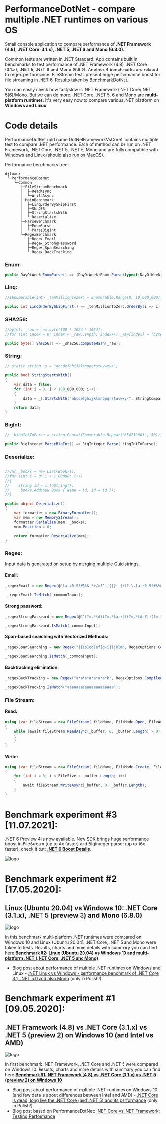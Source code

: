 # PerformanceDotNet - compare multiple .NET runtimes on various OS
Small console application to compare performance of **.NET Framework (4.8), .NET Core (3.1.x), .NET 5, .NET 6 and Mono (6.8.0)**.

Common tests are written in .NET Standard. App contains built in benchmarks to test performance of .NET Framework (4.8), .NET Core (3.1.x), .NET 5, .NET 6 and Mono (6.8.0). Another 4 benchmarks are related to regex performance. FileStream tests present huge performance boost for file streaming in .NET 6. Results taken by [BenchmarkDotNet](https://benchmarkdotnet.org/).

 You can easily  check how fast/slow is .NET Framework/.NET Core/.NET 5(6)/Mono. But we can do more. .NET Core, .NET 5, 6 and Mono are **multi-platform runtimes**. It's very easy now to compare various .NET platform on **Windows and Linux**.

# Code details

PerformanceDotNet (old name DotNetFrameworkVsCore) contains multiple test to compare .NET performance. Each of method can be run on .NET Framework, .NET Core, .NET 5, .NET 6,  Mono and are fully compatible with Windows and Linux (should also run on MacOS).

Performance benchmarks tree:

````
djfoxer
 └─PerformanceDotNet
    └─Common
       ├─FileStreamBenchmark
       │  ├─ReadAsync
       │  └─WriteAsync
       ├─MainBenchmark
       │  ├─LinqOrderBySkipFirst
       │  ├─Sha256
       │  ├─StringStartsWith
       │  └─Deserialize
       ├─ParseBenchmark
       │  ├─EnumParse
       │  └─ParseBigInt
       └─RegexBenchmark
          ├─Regex_Email
          ├─Regex_StrongPassword
          ├─Regex_SpanSearching
          └─Regex_BackTracking
````

### Enum:
```csharp
public DayOfWeek EnumParse() => (DayOfWeek)Enum.Parse(typeof(DayOfWeek), "Thursday");
```

### Linq:
```csharp
//IEnumerable<int> _tenMillionToZero = Enumerable.Range(0, 10_000_000).Reverse();

public int LinqOrderBySkipFirst() => _tenMillionToZero.OrderBy(i => i).Skip(4).First();
```

### SHA256:
```csharp
//byte[] _raw = new byte[100 * 1024 * 1024];
//for (int index = 0; index < _raw.Length; index++) _raw[index] = (byte)index;

public byte[] Sha256() => _sha256.ComputeHash(_raw);
```

### String:
```csharp
// static string _s = "abcdefghijklmnopqrstuvwxyz";

public bool StringStartsWith()
{
    var data = false;
    for (int i = 0; i < 100_000_000; i++)
    {
        data = _s.StartsWith("abcdefghijklmnopqrstuvwxy-", StringComparison.Ordinal);
    }
    return data;
}
```

### BigInt:
```csharp
// _bingIntToParse = string.Concat(Enumerable.Repeat("654719003", 50));

public BigInteger ParseBigInt() => BigInteger.Parse(_bingIntToParse);
```

### Deserialize:
```csharp

//var _books = new List<Book>();
//for (int i = 0; i < 1_00000; i++)
//{
//    string id = i.ToString();
//    _books.Add(new Book { Name = id, Id = id });
//}
    
public object Deserialize()
{    
    var formatter = new BinaryFormatter();
    var mem = new MemoryStream();
    formatter.Serialize(mem, _books);
    mem.Position = 0;

    return formatter.Deserialize(mem);
}
```

### Regex:

Input data is generated on  setup by merging multiple Guid strings.

#### Email:

```csharp
_regexEmail = new Regex(@"[a-z0-9!#$%&'*+/=?^_`{|}~-]+(?:\.[a-z0-9!#$%&'*+/=?^_`{|}~-]+)*@(?:[a-z0-9](?:[a-z0-9-]*[a-z0-9])?\.)+[a-z0-9](?:[a-z0-9-]*[a-z0-9])?", RegexOptions.Compiled);

 _regexEmail.IsMatch(_commonInput);
```

#### Strong password:

```csharp
_regexStrongPassword = new Regex(@"^(?=.*\d)(?=.*[a-z])(?=.*[A-Z])(?=.*[a-zA-Z]).{8,}$", RegexOptions.Compiled);

_regexStrongPassword.IsMatch(_commonInput);
```

#### Span-based searching with Vectorized Methods:

```csharp
_regexSpanSearching = new Regex("([ab]cd|ef[g-i])jklm", RegexOptions.Compiled);

_regexSpanSearching.IsMatch(_commonInput);
```

#### Backtracking elimination:

```csharp
_regexBackTracking = new Regex("a*a*a*a*a*a*a*b", RegexOptions.Compiled);;

_regexBackTracking.IsMatch("aaaaaaaaaaaaaaaaaaaaa");
```

### File Stream:


#### Read:

```csharp
using (var fileStream = new FileStream(_fileName, FileMode.Open, FileAccess.Read, FileShare.Read, bufferSize: 4096, useAsync: true))
{
    while (await fileStream.ReadAsync(_buffer, 0, _buffer.Length) > 0)
    {
    }
}
```

#### Write:

```csharp
using (var fileStream = new FileStream(_fileName, FileMode.Create, FileAccess.Write, FileShare.Read, bufferSize: 4096, useAsync: true))
{
    for (int i = 0; i < FileSize / _buffer.Length; i++)
    {
        await fileStream.WriteAsync(_buffer, 0, _buffer.Length);
    }
}
```  
# Benchmark experiment  #3 [11.07.2021]:

.NET 6 Preview 4 is now available. New SDK brings huge performance boost in FileStream (up to 4x faster) and BigInteger parser (up to 16x faster), check it out: **[.NET 6 Boost Details](doc/Benchmark_DotNet6.md)**.

![logo](img/ben3.png)


# Benchmark experiment  #2 [17.05.2020]: 
## Linux (Ubuntu 20.04) vs Windows 10: .NET Core (3.1.x), .NET 5 (preview 3) and Mono (6.8.0)

![logo](img/ben2.png)

In this benchmark multi-platform .NET runtimes were compared on Windows 10 and Linux (Ubunru 20.04). .NET Core, .NET 5 and Mono were taken to tests. Results, charts and more details with summary you can find here **[Benchmark #2: Linux (Ubuntu 20.04) vs Windows 10 and multi-platform .NET (.NET Core, .NET 5 and Mono)](doc/Benchmark_WindowsLinux_CoreNet5Mono.md)**

* Blog post about performance of multiple .NET runtimes on Windows and Linux - [.NET Linux vs Windows - performance benchmark  of .NET Core 3.1, .NET 5.0 and also Mono](https://www.dobreprogramy.pl/djfoxer/NET-Linux-vs-Windows-test-wydajnosci-NET-Core-NET-a-takze-Mono,107926.html) (only in Polish!)

# Benchmark experiment  #1 [09.05.2020]: 
## .NET Framework (4.8) vs .NET Core (3.1.x) vs .NET 5 (preview 2) on Windows 10 (and Intel vs AMD)

![logo](img/ben1.png)

In first benchmark .NET Framework, .NET Core and .NET 5 were compared on Windows 10. Results, charts and more details with summary you can find here **[Benchmark #1: NET Framework (4.8) vs .NET Core (3.1.x) vs .NET 5 (preview 2) on Windows 10](doc/Benchmark_Windows_ClassicCoreNet5.md)**

* Blog post about performance of multiple .NET runtimes on Windows 10 (and few details about differences between Intel and AMD) - [.NET Core is dead, long live the .NET Core (and .NET 5) and its performance](https://www.dobreprogramy.pl/djfoxer/Umarl-NET-Framework-niech-zyje-NET-Core-oraz-NET-i-jego-wydajnosc,105443.html) (only in Polish!)
* Blog post based on PerformanceDotNet: [.NET Core vs .NET Framework: Testing Performance](https://www.softwarehut.com/blog/tech/net-core-vs-net-framework-testing-performance)








